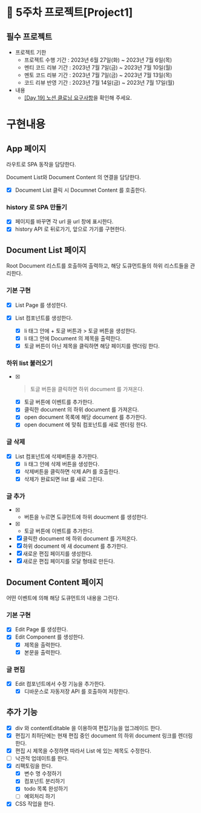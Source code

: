 # 📌 5주차 프로젝트[Project1]

## 필수 프로젝트

- 프로젝트 기한
  - 프로젝트 수행 기간 : 2023년 6월 27일(화) ~ 2023년 7월 6일(목)
  - 멘티 코드 리뷰 기간 : 2023년 7월 7일(금) ~ 2023년 7월 10일(월)
  - 멘토 코드 리뷰 기간 : 2023년 7월 7일(금) ~ 2023년 7월 13일(목)
  - 코드 리뷰 반영 기간 : 2023년 7월 14일(금) ~ 2023년 7월 17일(월)
- 내용
  - [[Day 19] 노션 클로닝 요구사항](https://school.programmers.co.kr/app/courses/17516/curriculum/lessons/196456#part-46365)을 확인해 주세요.

# 구현내용

## App 페이지

라우트로 SPA 동작을 담당한다.

Document List와 Document Content 의 연결을 담당한다.

- [x] Document List 클릭 시 Documnet Content 를 호출한다.

### history 로 SPA 만들기

- [x] 페이지를 바꾸면 각 url 을 url 창에 표시한다.
- [x] history API 로 뒤로가기, 앞으로 가기를 구현한다.

## Document List 페이지

Root Document 리스트를 호출하여 출력하고, 해당 도큐먼트들의 하위 리스트들을 관리한다.

### 기본 구현

- [x] List Page 를 생성한다.

- [x] List 컴포넌트를 생성한다.
  - [x] li 태그 안에 + 토글 버튼과 > 토글 버튼을 생성한다.
  - [x] li 태그 안에 Document 의 제목을 출력한다.
  - [x] 토글 버튼이 아닌 제목을 클릭하면 해당 페이지를 렌더링 한다. 

### 하위 list 불러오기

- [x] > 토글 버튼을 클릭하면 하위 document 를 가져온다.
  - [x] 토글 버튼에 이벤트를 추가한다.
  - [x] 클릭한 document 의 하위 document 를 가져온다.
  - [x] open document 목록에 해당 document 를 추가한다.
  - [x] open document 에 맞춰 컴포넌트를 새로 렌더링 한다.

### 글 삭제

- [x] List 컴포넌트에 삭제버튼을 추가한다.
  - [x] li 태그 안에 삭제 버튼을 생성한다.
  - [x] 삭제버튼을 클릭하면 삭제 API 를 호출한다.
  - [x] 삭제가 완료되면 list 를 새로 그린다.

### 글 추가

- [x] + 버튼을 누르면 도큐먼트에 하위 doucment 를 생성한다.
 - [x] + 토글 버튼에 이벤트를 추가한다.
 - [x] 클릭한 document 에 하위 document 를 가져온다.
 - [x] 하위 document 에 새 document 를 추가한다.
 - [x] 새로운 편집 페이지를 생성한다.
 - [x] 새로운 편집 페이지를 모달 형태로 만든다.

## Document Content 페이지

어떤 이벤트에 의해 해당 도큐먼트의 내용을 그린다.

### 기본 구현

- [x] Edit Page 를 생성한다.
- [x] Edit Component 를 생성한다.
  - [x] 제목을 출력한다.
  - [x] 본문을 출력한다.

### 글 편집

- [x] Edit 컴포넌트에서 수정 기능을 추가한다.
  - [x] 디바운스로 자동저장 API 를 호출하여 저장한다.

## 추가 기능

- [x] div 와 contentEditable 을 이용하여 편집기능을 업그레이드 한다.
- [x] 편집기 최하단에는 현재 편집 중인 document 의 하위 document 링크를 렌더링한다.
- [x] 편집 시 제목을 수정하면 따라서 List 에 있는 제목도 수정한다.
- [ ] 낙관적 업데이트를 한다.
- [x] 리팩토링을 한다.
  - [x] 변수 명 수정하기
  - [x] 컴포넌트 분리하기
  - [x] todo 목록 완성하기
  - [ ] 예외처리 하기
- [x] CSS 작업을 한다.